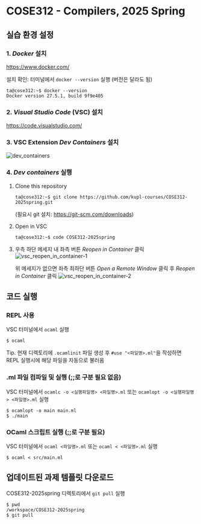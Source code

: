 # COSE312 - Compilers, 2025 Spring

## 실습 환경 설정

### 1. _Docker_ 설치
https://www.docker.com/

설치 확인: 터미널에서 `docker --version` 실행 (버전은 달라도 됨)
```console
ta@cose312:~$ docker --version
Docker version 27.5.1, build 9f9e405
```

### 2. _Visual Studio Code_ (VSC) 설치
https://code.visualstudio.com/

### 3. VSC Extension _Dev Containers_ 설치
![dev_containers](https://github.com/user-attachments/assets/c5b807b3-5a30-48b6-8efc-73c58f142859)

### 4. _Dev containers_ 실행
1. Clone this repository
    ```console
    ta@cose312:~$ git clone https://github.com/kupl-courses/COSE312-2025spring.git
    ```
    (필요시 git 설치: https://git-scm.com/downloads)

2. Open in VSC
    ```console
    ta@cose312:~$ code COSE312-2025spring
    ```

3. 우측 하단 메세지 내 좌측 버튼 _Reopen in Container_ 클릭
    ![vsc_reopen_in_container-1](https://github.com/user-attachments/assets/48d7f30c-834d-4ace-81ba-a02b459173dc)

    위 메세지가 없으면 좌측 최하단 버튼 _Open a Remote Window_ 클릭 후 _Reopen in Container_ 클릭
    ![vsc_reopen_in_container-2](https://github.com/user-attachments/assets/fe8692a2-34a9-40a5-ac4f-518236da96a9)

## 코드 실행

### REPL 사용
VSC 터미널에서 `ocaml` 실행
```console
$ ocaml
```

Tip. 현재 디렉토리에 `.ocamlinit` 파일 생성 후 `#use "<파일명>.ml"`을 작성하면 REPL 실행시에 해당 파일을 자동으로 불러옴

### .ml 파일 컴파일 및 실행 (;;로 구분 필요 없음)
VSC 터미널에서 `ocamlc -o <실행파일명> <파일명>.ml` 또는 `ocamlopt -o <실행파일명> <파일명>.ml` 실행
```console
$ ocamlopt -o main main.ml
$ ./main
```

### OCaml 스크립트 실행 (;;로 구분 필요)
VSC 터미널에서 `ocaml <파일명>.ml` 또는 `ocaml < <파일명>.ml` 실행
```console
$ ocaml < src/main.ml
```

## 업데이트된 과제 템플릿 다운로드
COSE312-2025spring 디렉토리에서 `git pull` 실행
```console
$ pwd
/workspace/COSE312-2025spring
$ git pull
```
